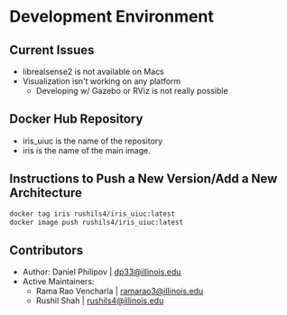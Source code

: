 # Development Environment

## Current Issues

- librealsense2 is not available on Macs
- Visualization isn't working on any platform
    - Developing w/ Gazebo or RViz is not really possible

## Docker Hub Repository

- iris_uiuc is the name of the repository
- iris is the name of the main image.

## Instructions to Push a New Version/Add a New Architecture

```bash
docker tag iris rushils4/iris_uiuc:latest
docker image push rushils4/iris_uiuc:latest
```

## Contributors
- Author: Daniel Philipov | <dp33@illinois.edu>
- Active Maintainers:
    - Rama Rao Vencharla | <ramarao3@illinois.edu>
    - Rushil Shah | <rushils4@illinois.edu>